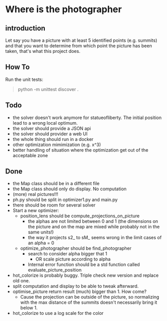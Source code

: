 # Where is the photographer


## introduction

Let say you have a picture with at least 5 identified points (e.g. summits) and that you want to determine from which point the picture has been taken, that's what this project does.


## How To

Run the unit tests:
  > python -m unittest discover .
  

## Todo

 - the solver doesn't work anymore for statueofliberty. The initial position lead to a wrong local optimum.
 - the solver should provide a JSON api
 - the solver should provider a web UI
 - the whole thing should run in a docker
 - other optimization mimimization (e.g. x^3)
 - better handling of situation where the optimization get out of the acceptable zone


 ## Done

 - the Map class should be in a different file
 - the Map class should only do display. No computation
 - (more) real pictures!!!
 - ph.py should be split in optimizer1.py and main.py
 - there should be room for several solver
 - Start a new optimizer:
    - position_lens should be compute_projections_on_picture
        - the alphas are not limited between 0 and 1 (the dimensions on the picture
        and on the map are mixed while probably not in the same units!)
        - the way it projects s2_ to sM_ seems wrong in the limit cases of an alpha = 0
    - optimize_photographer should be find_photographer
        - search to consider alpha bigger that 1
            - OR scale picture according to alpha
        - Internal error function should be a std function called evaluate_picture_position
 - hot_colorize is probably buggy. Triple check new version and replace old one.
 - split computation and display to be able to tweak afterward.
 - optimise_picture return result (much) bigger than 1. How come?
    - Cause the projection can be outside of the picture, so normalizing with the max distance of the summits doesn't necessarily bring it below 1.
 - hot_colorize to use a log scale for the color
